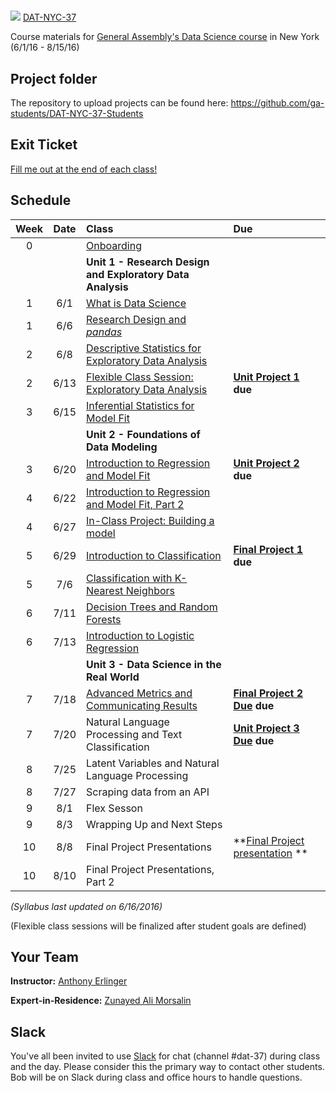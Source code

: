 #
![](https://ga-dash.s3.amazonaws.com/production/assets/logo-9f88ae6c9c3871690e33280fcf557f33.png) [DAT-NYC-37](https://github.com/ga-students/DAT-NYC-37)

Course materials for [General Assembly's Data Science course](https://generalassemb.ly/education/data-science/new-york) in New York (6/1/16 - 8/15/16)

## Project folder

The repository to upload projects can be found here: https://github.com/ga-students/DAT-NYC-37-Students

## Exit Ticket

[Fill me out at the end of each class!](https://docs.google.com/forms/d/1HM-kP6zUBUpz2H1D6Ij-yCIaBPG0H09hv5VNseiHVyw/viewform?c=0&w=1)

## Schedule

| Week | Date | Class | Due |
|:---:|:---:|:---|:---|
| 0 | | [Onboarding](./onboarding) | |
| | | **Unit 1 - Research Design and Exploratory Data Analysis** |
| 1 | 6/1 | [What is Data Science](./lessons/lesson-01) | |
| 1 | 6/6 | [Research Design and _pandas_](./lessons/lesson-02) | |
| 2 | 6/8 | [Descriptive Statistics for Exploratory Data Analysis](./lessons/lesson-03) | |
| 2 | 6/13 | [Flexible Class Session: Exploratory Data Analysis](./lessons/lesson-04) | **[Unit Project 1](./unit-projects/1) due** |
| 3 | 6/15 | [Inferential Statistics for Model Fit](./lessons/lesson-05) | |
| | | **Unit 2 - Foundations of Data Modeling** | |
| 3 | 6/20 | [Introduction to Regression and Model Fit](./lessons/lesson-06) | **[Unit Project 2](./unit-projects/2) due** |
| 4 | 6/22 | [Introduction to Regression and Model Fit, Part 2](./lessons/lesson-07) | |
| 4 | 6/27 | [In-Class Project: Building a model](./lessons/lesson-08) |  |
| 5 | 6/29 | [Introduction to Classification](./lessons/lesson-09) | **[Final Project 1](./final-project/1) due** |
| 5 | 7/6 | [Classification with K-Nearest Neighbors](./lessons/lesson-10) | |
| 6 | 7/11 | [Decision Trees and Random Forests](./lessons/lesson-11) | |
| 6 | 7/13 | [Introduction to Logistic Regression](./lessons/lesson-12) | |
| | | **Unit 3 - Data Science in the Real World** | |
| 7 | 7/18 | [Advanced Metrics and Communicating Results](./lessons/lesson-10) | **[Final Project 2 Due](./projects/final-projects/3) due** |
| 7 | 7/20 | Natural Language Processing and Text Classification | **[Unit Project 3 Due](./projects/unit-projects/2) due** |
| 8 | 7/25 | Latent Variables and Natural Language Processing | |
| 8 | 7/27 | Scraping data from an API |  |
| 9 | 8/1 | Flex Sesson |  |
| 9 | 8/3 | Wrapping Up and Next Steps | |
| 10 | 8/8 | Final Project Presentations | **[Final Project presentation](./final-project/5) ** |
| 10 | 8/10 | Final Project Presentations, Part 2 | |

*(Syllabus last updated on 6/16/2016)*

(Flexible class sessions will be finalized after student goals are defined)

## Your Team

**Instructor:** [Anthony Erlinger](mailto:aerlinger@gmail.com)

**Expert-in-Residence:** [Zunayed Ali Morsalin](mailto:zunayed@gmail.com)


## Slack

You've all been invited to use [Slack](https://https://ganyceveningcourses.slack.com) for chat (channel #dat-37) during class and the day.  Please consider this the primary way to contact other students.  Bob will be on Slack during class and office hours to handle questions.

